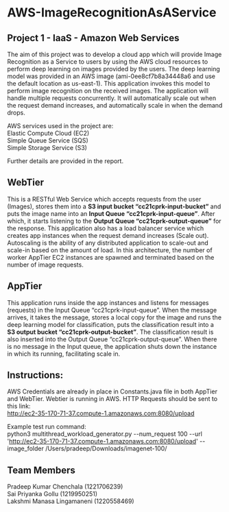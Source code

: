 # AWS-ImageRecognitionAsAService

## Project 1 - IaaS - Amazon Web Services
The aim of this project was to develop a cloud app which will provide Image Recognition as a Service to users by using the AWS cloud resources to perform deep learning on images provided by the users.
The deep learning model was provided in an AWS image (ami-0ee8cf7b8a34448a6 and use the default location as us-east-1). This application invokes this model to perform image recognition on the received images.
The application will handle multiple requests concurrently. It will automatically scale out when the request demand increases, and automatically scale in when the demand drops.

AWS services used in the project are:  
Elastic Compute Cloud (EC2)   
Simple Queue Service (SQS)  
Simple Storage Service (S3)  

Further details are provided in the report.

## WebTier
This is a RESTful Web Service which accepts requests from the user (Images), stores them into a **S3 input bucket “cc21cprk-input-bucket”** and puts the image name into an **Input Queue “cc21cprk-input-queue”**.
After which, it starts listening to the **Output Queue “cc21cprk-output-queue”** for the response.
This application also has a load balancer service which creates app instances when the request demand increases (Scale out). Autoscaling is the ability of any distributed application to scale-out and scale-in based on the amount of load. In this architecture, the number of worker AppTier EC2 instances are spawned and terminated based on the number of image requests.

## AppTier
This application runs inside the app instances and listens for messages (requests) in the Input Queue “cc21cprk-input-queue”.
When the message arrives, it takes the message, stores a local copy for the image and runs the deep learning model for classification, puts the classification result into a **S3 output bucket “cc21cprk-output-bucket”**. The classification result is also inserted into the Output Queue “cc21cprk-output-queue”.
When there is no message in the Input queue, the application shuts down the instance in which its running, facilitating scale in.

## Instructions:
AWS Credentials are already in place in Constants.java file in both AppTier and WebTier. Webtier is running in AWS. HTTP Requests should be sent to this link:  
http://ec2-35-170-71-37.compute-1.amazonaws.com:8080/upload 

Example test run command:  
python3 multithread_workload_generator.py --num_request 100 --url 'http://ec2-35-170-71-37.compute-1.amazonaws.com:8080/upload' --image_folder /Users/pradeep/Downloads/imagenet-100/

## Team Members
Pradeep Kumar Chenchala (1221706239)  
Sai Priyanka Gollu (1219950251)  
Lakshmi Manasa Lingamaneni (1220558469)  

